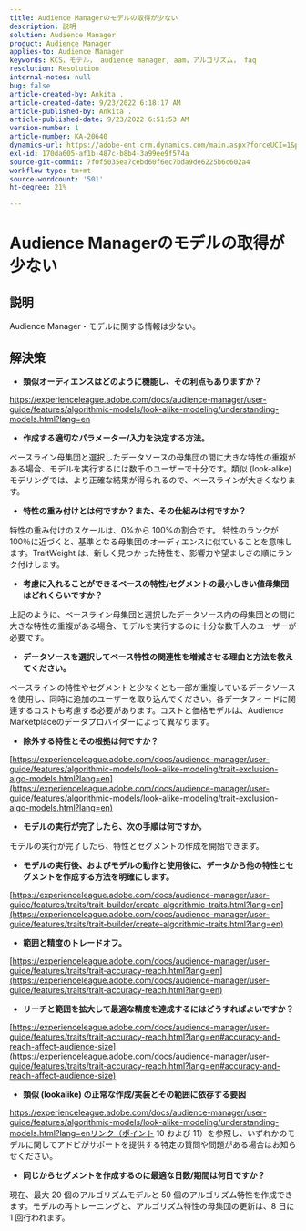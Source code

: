 ```yaml
---
title: Audience Managerのモデルの取得が少ない
description: 説明
solution: Audience Manager
product: Audience Manager
applies-to: Audience Manager
keywords: KCS，モデル， audience manager, aam，アルゴリズム， faq
resolution: Resolution
internal-notes: null
bug: false
article-created-by: Ankita .
article-created-date: 9/23/2022 6:18:17 AM
article-published-by: Ankita .
article-published-date: 9/23/2022 6:51:53 AM
version-number: 1
article-number: KA-20640
dynamics-url: https://adobe-ent.crm.dynamics.com/main.aspx?forceUCI=1&pagetype=entityrecord&etn=knowledgearticle&id=e634477b-073b-ed11-9db1-0022480868ff
exl-id: 170da605-af1b-487c-b8b4-3a99ee9f574a
source-git-commit: 7f0f5035ea7cebd60f6ec7bda9de6225b6c602a4
workflow-type: tm+mt
source-wordcount: '501'
ht-degree: 21%

---
```


# Audience Managerのモデルの取得が少ない

## 説明

Audience Manager・モデルに関する情報は少ない。

## 解決策


- <b>類似オーディエンスはどのように機能し、その利点もありますか？</b>


https://experienceleague.adobe.com/docs/audience-manager/user-guide/features/algorithmic-models/look-alike-modeling/understanding-models.html?lang=en

- <b>作成する適切なパラメーター/入力を決定する方法。</b>


ベースライン母集団と選択したデータソースの母集団の間に大きな特性の重複がある場合、モデルを実行するには数千のユーザーで十分です。類似 (look-alike) モデリングでは、より正確な結果が得られるので、ベースラインが大きくなります。

- <b>特性の重み付けとは何ですか？また、その仕組みは何ですか？</b>


特性の重み付けのスケールは、0%から 100%の割合です。 特性のランクが 100％に近づくと、基準となる母集団のオーディエンスに似ていることを意味します。TraitWeight は、新しく見つかった特性を、影響力や望ましさの順にランク付けします。

- <b>考慮に入れることができるベースの特性/セグメントの最小しきい値母集団はどれくらいですか？</b>


上記のように、ベースライン母集団と選択したデータソース内の母集団との間に大きな特性の重複がある場合、モデルを実行するのに十分な数千人のユーザーが必要です。

- <b>データソースを選択してベース特性の関連性を増減させる理由と方法を教えてください。</b>


ベースラインの特性やセグメントと少なくとも一部が重複しているデータソースを使用し、同時に追加のユーザーを取り込んでください。各データフィードに関連するコストも考慮する必要があります。コストと価格モデルは、Audience Marketplaceのデータプロバイダーによって異なります。

- <b>除外する特性とその根拠は何ですか？</b>


[https://experienceleague.adobe.com/docs/audience-manager/user-guide/features/algorithmic-models/look-alike-modeling/trait-exclusion-algo-models.html?lang=en](https://experienceleague.adobe.com/docs/audience-manager/user-guide/features/algorithmic-models/look-alike-modeling/trait-exclusion-algo-models.html?lang=en)

- <b>モデルの実行が完了したら、次の手順は何ですか。</b>


モデルの実行が完了したら、特性とセグメントの作成を開始できます。

- <b>モデルの実行後、およびモデルの動作と使用後に、データから他の特性とセグメントを作成する方法を明確にします。</b>


[https://experienceleague.adobe.com/docs/audience-manager/user-guide/features/traits/trait-builder/create-algorithmic-traits.html?lang=en](https://experienceleague.adobe.com/docs/audience-manager/user-guide/features/traits/trait-builder/create-algorithmic-traits.html?lang=en)

- <b>範囲と精度のトレードオフ。</b>


[https://experienceleague.adobe.com/docs/audience-manager/user-guide/features/traits/trait-accuracy-reach.html?lang=en](https://experienceleague.adobe.com/docs/audience-manager/user-guide/features/traits/trait-accuracy-reach.html?lang=en)

- <b>リーチと範囲を拡大して最適な精度を達成するにはどうすればよいですか？</b>


[https://experienceleague.adobe.com/docs/audience-manager/user-guide/features/traits/trait-accuracy-reach.html?lang=en#accuracy-and-reach-affect-audience-size](https://experienceleague.adobe.com/docs/audience-manager/user-guide/features/traits/trait-accuracy-reach.html?lang=en#accuracy-and-reach-affect-audience-size)

- <b>類似 (lookalike) の正常な作成/実装とその範囲に依存する要因</b>


https://experienceleague.adobe.com/docs/audience-manager/user-guide/features/algorithmic-models/look-alike-modeling/understanding-models.html?lang=enリンク（ポイント 10 および 11）を参照し、いずれかのモデルに関してアドビがサポートを提供する特定の質問や問題がある場合はお知らせください。

- <b>同じからセグメントを作成するのに最適な日数/期間は何日ですか？</b>


現在、最大 20 個のアルゴリズムモデルと 50 個のアルゴリズム特性を作成できます。モデルの再トレーニングと、アルゴリズム特性の母集団の更新は、8 日に 1 回行われます。
